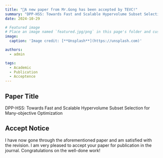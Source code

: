 ```yaml
---
title: "🎉A new paper from Mr.Gong has been accepted by TEVC!" 
summary: "DPP-HSS: Towards Fast and Scalable Hypervolume Subset Selection for Many-objective Optimization"
date: 2024-10-29

# Featured image
# Place an image named `featured.jpg/png` in this page's folder and customize its options here.
image:
  caption: 'Image credit: [**Unsplash**](https://unsplash.com)'

authors:
  - admin

tags:
  - Academic
  - Publication
  - Acceptence
---
```


## Paper Title

DPP-HSS: Towards Fast and Scalable Hypervolume Subset Selection for Many-objective Optimization

## Accept Notice
I have now gone through the aforementioned paper and am satisfied with the revision. I am very pleased to accept your paper for publication in the journal. Congratulations on the well-done work!
